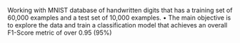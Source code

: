 Working with MNIST database of handwritten digits that has a training set of 60,000 examples and a 
test set of 10,000 examples. 
• The main objective is to explore the data and train a classification model that achieves an overall F1-Score metric of over 0.95 (95%)